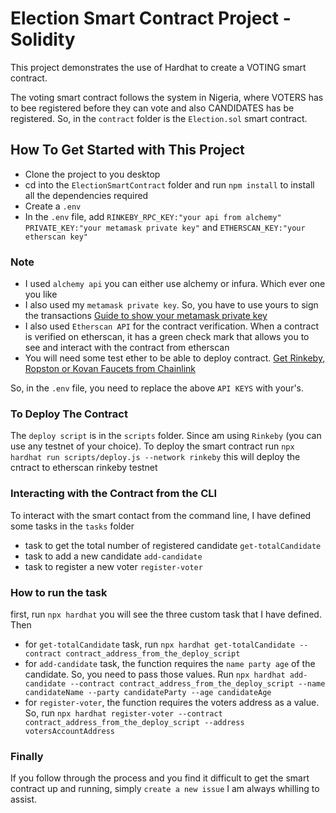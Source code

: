 # Election Smart Contract Project - Solidity

This project demonstrates the use of Hardhat to create a VOTING smart contract. 

The voting smart contract follows the system in Nigeria, where VOTERS has to bee registered before they can vote and also CANDIDATES has be registered. So, in the `contract` folder is the `Election.sol` smart contract.

## How To Get Started with This Project

- Clone the project to you desktop
- cd into the `ElectionSmartContract` folder and run `npm install` to install all the dependencies required
- Create a `.env`
- In the `.env` file, add `RINKEBY_RPC_KEY:"your api from alchemy"` `PRIVATE_KEY:"your metamask private key"` and `ETHERSCAN_KEY:"your etherscan key"`

### Note

- I used `alchemy api` you can either use alchemy or infura. Which ever one you like
- I also used my `metamask private key`. So, you have to use yours to sign the transactions [Guide to show your metamask private key](https://metamask.zendesk.com/hc/en-us/articles/360015289632-How-to-Export-an-Account-Private-Key)
- I also used `Etherscan API` for the contract verification. When a contract is verified on etherscan, it has a green check mark that allows you to see and interact with the contract from etherscan
- You will need some test ether to be able to deploy contract. [Get Rinkeby, Ropston or Kovan Faucets from Chainlink](https://faucets.chain.link/rinkeby)

So, in the `.env` file, you need to replace the above `API KEYS` with your's.

### To Deploy The Contract

The `deploy script` is in the `scripts` folder. Since am using `Rinkeby` (you can use any testnet of your choice). To deploy the smart contract run
`npx hardhat run scripts/deploy.js --network rinkeby` this will deploy the cntract to etherscan rinkeby testnet

### Interacting with the Contract from the CLI

To interact with the smart contact from the command line, I have defined some tasks in the `tasks` folder
- task to get the total number of registered candidate `get-totalCandidate`
- task to add a new candidate `add-candidate`
- task to register a new voter `register-voter`

### How to run the task

first, run `npx hardhat` you will see the three custom task that I have defined. Then

- for `get-totalCandidate` task, run `npx hardhat get-totalCandidate --contract contract_address_from_the_deploy_script`
- for `add-candidate` task, the function requires the `name party age` of the candidate. So, you need to pass those values. Run `npx hardhat add-candidate --contract contract_address_from_the_deploy_script --name candidateName --party candidateParty --age candidateAge`
- for `register-voter`, the function requires the voters address as a value. So, run `npx hardhat register-voter --contract contract_address_from_the_deploy_script --address votersAccountAddress`

### Finally
If you follow through the process and you find it difficult to get the smart contract up and running, simply `create a new issue` I am always whilling to assist.
